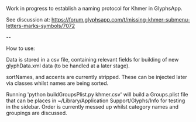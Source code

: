 Work in progress to establish a naming protocol for Khmer in GlyphsApp.

See discussion at: https://forum.glyphsapp.com/t/missing-khmer-submenu-letters-marks-symbols/7072

--

How to use:

Data is stored in a csv file, containing relevant fields for building of new glyphData.xml data (to be handled at a later stage).

sortNames, and accents are currently stripped. These can be injected later via classes whilst names are being sorted.

Running 'python buildGroupsPlist.py khmer.csv' will build a Groups.plist file that can be places in ~/Library/Application Support/Glyphs/Info for testing in the sidebar. Order is currently messed up whilst category names and groupings are discussed.
